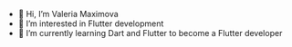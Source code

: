 - 👋 Hi, I’m Valeria Maximova
- 👀 I’m interested in Flutter development
- 🌱 I’m currently learning Dart and Flutter to become a Flutter developer

<!---
VailStawb/VailStawb is a ✨ special ✨ repository because its `README.md` (this file) appears on your GitHub profile.
You can click the Preview link to take a look at your changes.
--->
